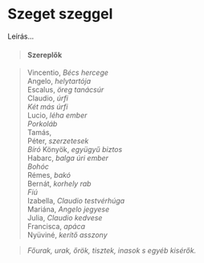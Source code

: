 <!-- ======================================================================
--- Search engine
title:          Szeget szeggel
keywords:       szeg, vígjáték
description:    William Shakespeare: Szeget szeggel.
--- Menu system
order:          60
text:           Szeget szeggel
hidden:         false
umbel:          false
--- Page properties
id:             /comedies/measure-for-measure
document:       
layout:         layout-2-left
$-left:         play-list
searchable:     true
======================================================================= -->

# Szeget szeggel

Leírás...

>   #### Szereplők
    
>   Vincentio, _Bécs hercege_  
    Angelo, _helytartója_  
    Escalus, _öreg tanácsúr_  
    Claudio, _úrfi_  
    _Két más úrfi_  
    Lucio, _léha ember_  
    _Porkoláb_  
    Tamás,  
    Péter, _szerzetesek_  
    _Bíró_ 
    Könyök, _együgyű biztos_  
    Habarc, _balga úri ember_  
    _Bohóc_  
    Rémes, _bakó_  
    Bernát, _korhely rab_  
    _Fiú_  
    Izabella, _Claudio testvérhúga_  
    Mariána, _Angelo jegyese_  
    Julia, _Claudio kedvese_  
    Francisca, _apáca_  
    Nyüviné, _kerítő asszony_
    
>   _Főurak, urak, őrök, tisztek, inasok s egyéb kisérők._
